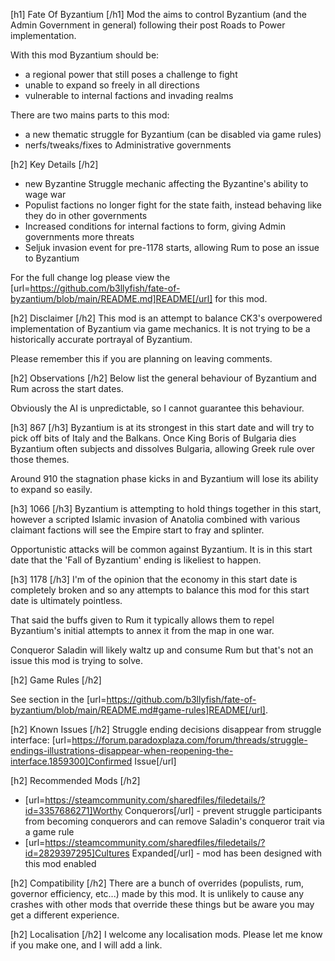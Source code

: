 ﻿[h1] Fate Of Byzantium [/h1]
Mod the aims to control Byzantium (and the Admin Government in general) following their post Roads to Power implementation.

With this mod Byzantium should be: 
* a regional power that still poses a challenge to fight
* unable to expand so freely in all directions
* vulnerable to internal factions and invading realms

There are two mains parts to this mod:
* a new thematic struggle for Byzantium (can be disabled via game rules)
* nerfs/tweaks/fixes to Administrative governments

[h2] Key Details [/h2]
* new Byzantine Struggle mechanic affecting the Byzantine's ability to wage war
* Populist factions no longer fight for the state faith, instead behaving like they do in other governments
* Increased conditions for internal factions to form, giving Admin governments more threats
* Seljuk invasion event for pre-1178 starts, allowing Rum to pose an issue to Byzantium

For the full change log please view the [url=https://github.com/b3llyfish/fate-of-byzantium/blob/main/README.md]README[/url] for this mod.

[h2] Disclaimer [/h2]
This mod is an attempt to balance CK3's overpowered implementation of Byzantium via game mechanics. It is not trying to be a historically 
accurate portrayal of Byzantium.

Please remember this if you are planning on leaving comments.

[h2] Observations [/h2]
Below list the general behaviour of Byzantium and Rum across the start dates.

Obviously the AI is unpredictable, so I cannot guarantee this behaviour.

[h3] 867 [/h3]
Byzantium is at its strongest in this start date and will try to pick off bits of Italy and the Balkans. Once King Boris of Bulgaria dies
Byzantium often subjects and dissolves Bulgaria, allowing Greek rule over those themes.

Around 910 the stagnation phase kicks in and Byzantium will lose its ability to expand so easily.

[h3] 1066 [/h3]
Byzantium is attempting to hold things together in this start, however a scripted Islamic invasion of Anatolia combined
with various claimant factions will see the Empire start to fray and splinter.

Opportunistic attacks will be common against Byzantium. It is in this start date that the 'Fall of Byzantium' ending
is likeliest to happen.

[h3] 1178 [/h3]
I'm of the opinion that the economy in this start date is completely broken and so any attempts to balance this mod for this
start date is ultimately pointless. 

That said the buffs given to Rum it typically allows them to repel Byzantium's initial attempts to annex it from the map in one war.

Conqueror Saladin will likely waltz up and consume Rum but that's not an issue this mod is trying to solve.

[h2] Game Rules [/h2]

See section in the [url=https://github.com/b3llyfish/fate-of-byzantium/blob/main/README.md#game-rules]README[/url].

[h2] Known Issues [/h2]
Struggle ending decisions disappear from struggle interface: [url=https://forum.paradoxplaza.com/forum/threads/struggle-endings-illustrations-disappear-when-reopening-the-interface.1859300]Confirmed Issue[/url]

[h2] Recommended Mods [/h2]
* [url=https://steamcommunity.com/sharedfiles/filedetails/?id=3357686271]Worthy Conquerors[/url] - prevent struggle participants from becoming conquerors and can remove Saladin's conqueror trait via a game rule
* [url=https://steamcommunity.com/sharedfiles/filedetails/?id=2829397295]Cultures Expanded[/url] - mod has been designed with this mod enabled

[h2] Compatibility [/h2]
There are a bunch of overrides (populists, rum, governor efficiency, etc...) made by this mod. It is unlikely to cause
any crashes with other mods that override these things but be aware you may get a different experience.

[h2] Localisation [/h2]
I welcome any localisation mods. Please let me know if you make one, and I will add a link.
